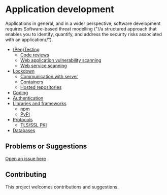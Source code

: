 # Application development

Applications in general, and in a wider perspective, software development requires Software-based threat modelling ("//a structured approach that enables you to identify, quantify, and address the security risks associated with an application//").

* [(Pen)Testing](testing)
  * [Code reviews](testing/Code-reviews.md)
  * [Web application vulnerability scanning](testing/Web-application-vulnerability-scanning.md)
  * [Web service scanning](testing/Web-service-scanning.md)
* [Lockdown](lockdown)
  * [Communication with server](lockdown/Communication-with-server.md)
  * [Containers](lockdown/Containers.md)
  * [Hosted repositories](lockdown/Hosted-repositories.md)
* [Coding](coding)
* [Authentication](authentication)
* [Libraries and frameworks](libraries)
  * [npm](libraries/npm.md)
  * [PyPI](libraries/PyPI.md)
* [Protocols](protocols)
  * [TLS/SSL PKI](protocols/TLS-SSL-PKI.md)
* [Databases](databases)

## Problems or Suggestions

[Open an issue here](https://github.com/tymyrddin/orchard/issues)

## Contributing

This project welcomes contributions and suggestions. 
